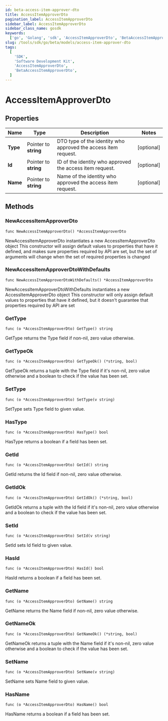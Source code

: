 ```yaml
---
id: beta-access-item-approver-dto
title: AccessItemApproverDto
pagination_label: AccessItemApproverDto
sidebar_label: AccessItemApproverDto
sidebar_class_name: gosdk
keywords:
  ['go', 'Golang', 'sdk', 'AccessItemApproverDto', 'BetaAccessItemApproverDto']
slug: /tools/sdk/go/beta/models/access-item-approver-dto
tags:
  [
    'SDK',
    'Software Development Kit',
    'AccessItemApproverDto',
    'BetaAccessItemApproverDto',
  ]
---
```


# AccessItemApproverDto

## Properties

| Name | Type | Description | Notes |
| --- | --- | --- | --- |
| **Type** | Pointer to **string** | DTO type of the identity who approved the access item request. | [optional] |
| **Id** | Pointer to **string** | ID of the identity who approved the access item request. | [optional] |
| **Name** | Pointer to **string** | Name of the identity who approved the access item request. | [optional] |

## Methods

### NewAccessItemApproverDto

`func NewAccessItemApproverDto() *AccessItemApproverDto`

NewAccessItemApproverDto instantiates a new AccessItemApproverDto object This constructor will assign default values to properties that have it defined, and makes sure properties required by API are set, but the set of arguments will change when the set of required properties is changed

### NewAccessItemApproverDtoWithDefaults

`func NewAccessItemApproverDtoWithDefaults() *AccessItemApproverDto`

NewAccessItemApproverDtoWithDefaults instantiates a new AccessItemApproverDto object This constructor will only assign default values to properties that have it defined, but it doesn't guarantee that properties required by API are set

### GetType

`func (o *AccessItemApproverDto) GetType() string`

GetType returns the Type field if non-nil, zero value otherwise.

### GetTypeOk

`func (o *AccessItemApproverDto) GetTypeOk() (*string, bool)`

GetTypeOk returns a tuple with the Type field if it's non-nil, zero value otherwise and a boolean to check if the value has been set.

### SetType

`func (o *AccessItemApproverDto) SetType(v string)`

SetType sets Type field to given value.

### HasType

`func (o *AccessItemApproverDto) HasType() bool`

HasType returns a boolean if a field has been set.

### GetId

`func (o *AccessItemApproverDto) GetId() string`

GetId returns the Id field if non-nil, zero value otherwise.

### GetIdOk

`func (o *AccessItemApproverDto) GetIdOk() (*string, bool)`

GetIdOk returns a tuple with the Id field if it's non-nil, zero value otherwise and a boolean to check if the value has been set.

### SetId

`func (o *AccessItemApproverDto) SetId(v string)`

SetId sets Id field to given value.

### HasId

`func (o *AccessItemApproverDto) HasId() bool`

HasId returns a boolean if a field has been set.

### GetName

`func (o *AccessItemApproverDto) GetName() string`

GetName returns the Name field if non-nil, zero value otherwise.

### GetNameOk

`func (o *AccessItemApproverDto) GetNameOk() (*string, bool)`

GetNameOk returns a tuple with the Name field if it's non-nil, zero value otherwise and a boolean to check if the value has been set.

### SetName

`func (o *AccessItemApproverDto) SetName(v string)`

SetName sets Name field to given value.

### HasName

`func (o *AccessItemApproverDto) HasName() bool`

HasName returns a boolean if a field has been set.
